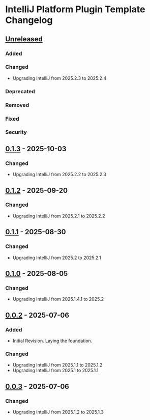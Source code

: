 <!-- Keep a Changelog guide -> https://keepachangelog.com -->

# IntelliJ Platform Plugin Template Changelog

## [Unreleased]

### Added

### Changed
- Upgrading IntelliJ from 2025.2.3 to 2025.2.4

### Deprecated

### Removed

### Fixed

### Security

## [0.1.3] - 2025-10-03

### Changed

- Upgrading IntelliJ from 2025.2.2 to 2025.2.3

## [0.1.2] - 2025-09-20

### Changed

- Upgrading IntelliJ from 2025.2.1 to 2025.2.2

## [0.1.1] - 2025-08-30

### Changed

- Upgrading IntelliJ from 2025.2 to 2025.2.1

## [0.1.0] - 2025-08-05

### Changed

- Upgrading IntelliJ from 2025.1.4.1 to 2025.2

## [0.0.2] - 2025-07-06

### Added

- Initial Revision. Laying the foundation.

### Changed

- Upgrading IntelliJ from 2025.1.1 to 2025.1.2
- Upgrading IntelliJ from 2025.1 to 2025.1.1

## [0.0.3] - 2025-07-06

### Changed

- Upgrading IntelliJ from 2025.1.2 to 2025.1.3

[Unreleased]: https://github.com/ChrisCarini/rust-analyzer-lsp-intellij-plugin/compare/v0.1.3...HEAD
[0.1.3]: https://github.com/ChrisCarini/rust-analyzer-lsp-intellij-plugin/compare/v0.1.2...v0.1.3
[0.1.2]: https://github.com/ChrisCarini/rust-analyzer-lsp-intellij-plugin/compare/v0.1.1...v0.1.2
[0.1.1]: https://github.com/ChrisCarini/rust-analyzer-lsp-intellij-plugin/compare/v0.1.0...v0.1.1
[0.1.0]: https://github.com/ChrisCarini/rust-analyzer-lsp-intellij-plugin/compare/v0.0.2...v0.1.0
[0.0.3]: https://github.com/ChrisCarini/rust-analyzer-lsp-intellij-plugin/commits/v0.0.3
[0.0.2]: https://github.com/ChrisCarini/rust-analyzer-lsp-intellij-plugin/compare/v0.0.3...v0.0.2
